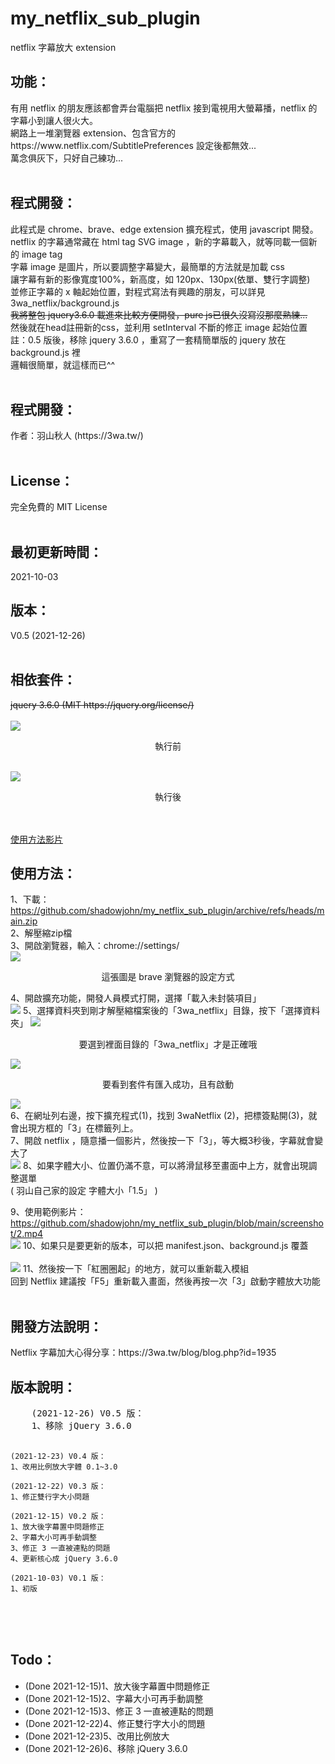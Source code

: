 # my_netflix_sub_plugin
netflix 字幕放大 extension

<h2>功能：</h2>
有用 netflix 的朋友應該都會弄台電腦把 netflix 接到電視用大螢幕播，netflix 的字幕小到讓人很火大。<br>
網路上一堆瀏覽器 extension、包含官方的 https://www.netflix.com/SubtitlePreferences 設定後都無效...<br> 
萬念俱灰下，只好自己練功...<br>
<br>
<h2>程式開發：</h2>
此程式是 chrome、brave、edge extension 擴充程式，使用 javascript 開發。<br>
netflix 的字幕通常藏在 html tag SVG image ，新的字幕載入，就等同載一個新的 image tag<br>
字幕 image 是圖片，所以要調整字幕變大，最簡單的方法就是加載 css<br>
讓字幕有新的影像寬度100%，新高度，如 120px、130px(依單、雙行字調整)<br>
並修正字幕的 x 軸起始位置，對程式寫法有興趣的朋友，可以詳見 3wa_netflix/background.js<br>
<s>我將整包 jquery3.6.0 載進來比較方便開發，pure js已很久沒寫沒那麼熟練...</s><br>
然後就在head註冊新的css，並利用 setInterval 不斷的修正 image 起始位置<br>
註：0.5 版後，移除 jquery 3.6.0 ，重寫了一套精簡單版的 jquery 放在 background.js 裡<br>
邏輯很簡單，就這樣而已^^ 
<br>
<br>
<h2>程式開發：</h2>
作者：羽山秋人 (https://3wa.tw/)
<br>
<br>
<h2>License：</h2>
完全免費的 MIT License
<br>
<br>
<h2>最初更新時間：</h2>
2021-10-03
<br>
<h2>版本：</h2>
V0.5 (2021-12-26)
<br><br>
<h2>相依套件：</h2>
<s>jquery 3.6.0 (MIT https://jquery.org/license/)</s>
<br><br>
<img src="screenshot/V02_1.jpg">
<p align="center">執行前</p>
<br>
<img src="screenshot/V02_2.jpg">
<p align="center">執行後</p>
<br>
<br>
<a target="_blank" href="https://github.com/shadowjohn/my_netflix_sub_plugin/blob/main/screenshot/2.mp4">使用方法影片</a>

<h2>使用方法：</h2>

1、下載：https://github.com/shadowjohn/my_netflix_sub_plugin/archive/refs/heads/main.zip
<br>
2、解壓縮zip檔
<br>
3、開啟瀏覽器，輸入：chrome://settings/
<br>
<img src="screenshot/1.png">
<p align="center">這張圖是 brave 瀏覽器的設定方式</p>
4、開啟擴充功能，開發人員模式打開，選擇「載入未封裝項目」
<br>
<img src="screenshot/2.png">
5、選擇資料夾到剛才解壓縮檔案後的「3wa_netflix」目錄，按下「選擇資料夾」
<img src="screenshot/3.png">
<p align="center">要選到裡面目錄的「3wa_netflix」才是正確哦</p>
<img src="screenshot/5.png">
<p align="center">要看到套件有匯入成功，且有啟動</p>
<img src="screenshot/4.png"><br>
6、在網址列右邊，按下擴充程式(1)，找到 3waNetflix (2)，把標簽點開(3)，就會出現方框的「3」在標籤列上。<br>
7、開啟 netflix ，隨意播一個影片，然後按一下「3」，等大概3秒後，字幕就會變大了<br>

<img src="screenshot/V02_2.jpg">
8、如果字體大小、位置仍滿不意，可以將滑鼠移至畫面中上方，就會出現調整選單<br>
( 羽山自己家的設定 字體大小「1.5」 )

9、使用範例影片：<a target="_blank" href="https://github.com/shadowjohn/my_netflix_sub_plugin/blob/main/screenshot/2.mp4">https://github.com/shadowjohn/my_netflix_sub_plugin/blob/main/screenshot/2.mp4</a>
<br>
<img src="screenshot/7.png">
10、如果只是要更新的版本，可以把 manifest.json、background.js 覆蓋<br>
<br>
<img src="screenshot/6.png">
11、然後按一下「紅圈圈起」的地方，就可以重新載入模組<br>
回到 Netflix 建議按「F5」重新載入畫面，然後再按一次「3」啟動字體放大功能
<br>
<br>
<h2>開發方法說明：</h2>
Netflix 字幕加大心得分享：https://3wa.tw/blog/blog.php?id=1935
<br>
<h2>版本說明：</h2>
<pre>
    (2021-12-26) V0.5 版：
    1、移除 jQuery 3.6.0
    
    (2021-12-23) V0.4 版：
    1、改用比例放大字體 0.1~3.0
    
    (2021-12-22) V0.3 版：
    1、修正雙行字大小問題
    
    (2021-12-15) V0.2 版：
    1、放大後字幕置中問題修正
    2、字幕大小可再手動調整
    3、修正 3 一直被連點的問題
    4、更新核心成 jQuery 3.6.0
    
    (2021-10-03) V0.1 版：
    1、初版
  
</pre>
<br>  
<h2>Todo：</h2>
<ul>
  <li>(Done 2021-12-15)1、放大後字幕置中問題修正</li>
  <li>(Done 2021-12-15)2、字幕大小可再手動調整</li>
  <li>(Done 2021-12-15)3、修正 3 一直被連點的問題</li>
  <li>(Done 2021-12-22)4、修正雙行字大小的問題</li>
  <li>(Done 2021-12-23)5、改用比例放大</li>
  <li>(Done 2021-12-26)6、移除 jQuery 3.6.0</li>
</ul>
